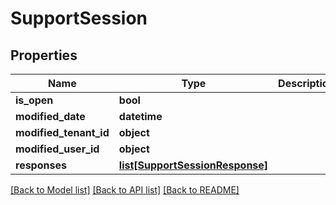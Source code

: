 # SupportSession

## Properties
Name | Type | Description | Notes
------------ | ------------- | ------------- | -------------
**is_open** | **bool** |  | [optional] 
**modified_date** | **datetime** |  | [optional] 
**modified_tenant_id** | **object** |  | [optional] 
**modified_user_id** | **object** |  | [optional] 
**responses** | [**list[SupportSessionResponse]**](SupportSessionResponse.md) |  | [optional] 

[[Back to Model list]](../README.md#documentation-for-models) [[Back to API list]](../README.md#documentation-for-api-endpoints) [[Back to README]](../README.md)


